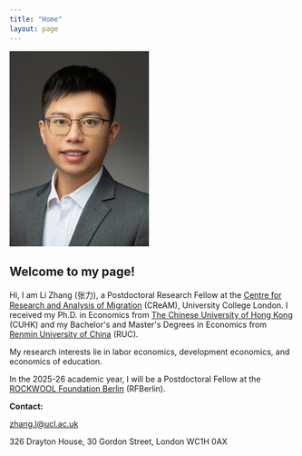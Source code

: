 ```yaml
---
title: "Home"
layout: page
---
```


<img src="/profile_picture_small.JPG" width="246" height="344.5">

## Welcome to my page!

Hi, I am Li Zhang (张力), a Postdoctoral Research Fellow at the [Centre for Research and Analysis of Migration](https://cream-migration.org) (CReAM), University College London. I received my Ph.D. in Economics from [The Chinese University of Hong Kong](https://www.econ.cuhk.edu.hk) (CUHK) and my Bachelor's and Master's Degrees in Economics from [Renmin University of China](https://ae.ruc.edu.cn) (RUC).

My research interests lie in labor economics, development economics, and economics of education. 
    
In the 2025-26 academic year, I will be a Postdoctoral Fellow at the [ROCKWOOL Foundation Berlin](https://www.rfberlin.com) (RFBerlin).
    
**Contact:**

[zhang.l@ucl.ac.uk](mailto:zhang.l@ucl.ac.uk)
    
326 Drayton House, 30 Gordon Street, London WC1H 0AX

